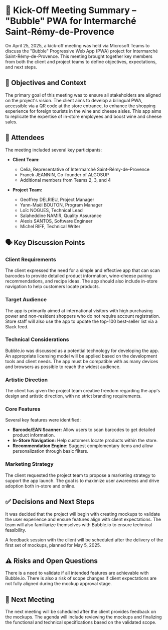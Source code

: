 # 📝 Kick-Off Meeting Summary – "Bubble" PWA for Intermarché Saint-Rémy-de-Provence

On April 25, 2025, a kick-off meeting was held via Microsoft Teams to discuss the "Bubble" Progressive Web App (PWA) project for Intermarché Saint-Rémy-de-Provence. This meeting brought together key members from both the client and project teams to define objectives, expectations, and next steps.

## 🎯 Objectives and Context

The primary goal of this meeting was to ensure all stakeholders are aligned on the project's vision. The client aims to develop a bilingual PWA, accessible via a QR code at the store entrance, to enhance the shopping experience for foreign tourists in the wine and cheese aisles. This app aims to replicate the expertise of in-store employees and boost wine and cheese sales.

## 👥 Attendees

The meeting included several key participants:

- **Client Team:**
  - Celia, Representative of Intermarché Saint-Rémy-de-Provence
  - Franck JEANNIN, Co-founder of ALGOSUP
  - Additional members from Teams 2, 3, and 4

- **Project Team:**
  - Geoffrey DELRIEU, Project Manager
  - Yann-Maël BOUTON, Program Manager
  - Loïc NOGUES, Technical Lead
  - Salaheddine NAMIR, Quality Assurance
  - Alexis SANTOS, Software Engineer
  - Michel RIFF, Technical Writer

## 🗣️ Key Discussion Points

### Client Requirements

The client expressed the need for a simple and effective app that can scan barcodes to provide detailed product information, wine-cheese pairing recommendations, and recipe ideas. The app should also include in-store navigation to help customers locate products.

### Target Audience

The app is primarily aimed at international visitors with high purchasing power and non-resident shoppers who do not require account registration. Store staff will also use the app to update the top-100 best-seller list via a Slack feed.

### Technical Considerations

Bubble.io was discussed as a potential technology for developing the app. An appropriate licensing model will be applied based on the development tools and client needs. The app must be compatible with as many devices and browsers as possible to reach the widest audience.

### Artistic Direction

The client has given the project team creative freedom regarding the app's design and artistic direction, with no strict branding requirements.

### Core Features

Several key features were identified:

- **Barcode/EAN Scanner:** Allow users to scan barcodes to get detailed product information.
- **In-Store Navigation:** Help customers locate products within the store.
- **Recommendation Engine:** Suggest complementary items and allow personalization through basic filters.

### Marketing Strategy

The client requested the project team to propose a marketing strategy to support the app launch. The goal is to maximize user awareness and drive adoption both in-store and online.

## ✅ Decisions and Next Steps

It was decided that the project will begin with creating mockups to validate the user experience and ensure features align with client expectations. The team will also familiarize themselves with Bubble.io to ensure technical feasibility.

A feedback session with the client will be scheduled after the delivery of the first set of mockups, planned for May 5, 2025.

## ⚠️ Risks and Open Questions

There is a need to validate if all intended features are achievable with Bubble.io. There is also a risk of scope changes if client expectations are not fully aligned during the mockup approval stage.

## 📅 Next Meeting

The next meeting will be scheduled after the client provides feedback on the mockups. The agenda will include reviewing the mockups and finalizing the functional and technical specifications based on the validated scope.